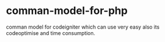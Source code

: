 # comman-model-for-php
comman model for codeigniter which can use very easy also its codeoptimise and time consumption.
